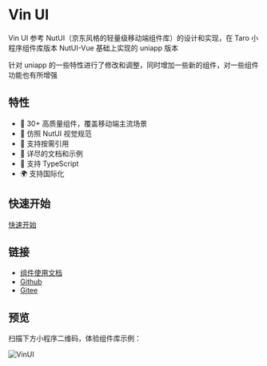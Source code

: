 # Vin UI

Vin UI 参考 NutUI（京东风格的轻量级移动端组件库）的设计和实现，在 Taro 小程序组件库版本 NutUI-Vue 基础上实现的 uniapp 版本

针对 uniapp 的一些特性进行了修改和调整，同时增加一些新的组件，对一些组件功能也有所增强

## 特性

- 🚀 30+ 高质量组件，覆盖移动端主流场景
- 📖 仿照 NutUI 视觉规范
- 🍭 支持按需引用
- 📖 详尽的文档和示例
- 💪 支持 TypeScript
- 🌍 支持国际化

## 快速开始

[快速开始](https://vingogo.cn/docs/guide/quickstart.html)

## 链接

- [组件使用文档](https://vingogo.cn/docs/index.html)
- [Github](https://github.com/vingogo/vin-ui)
- [Gitee](https://gitee.com/vingogo/vin-ui)

## 预览

扫描下方小程序二维码，体验组件库示例：

![VinUI](https://cdn.vingogo.cn/qrcode.jpg)
